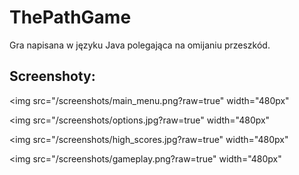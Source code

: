 # ThePathGame

Gra napisana w języku Java polegająca na omijaniu przeszkód.

Screenshoty:
---

<img src="/screenshots/main_menu.png?raw=true" width="480px"</img>

<img src="/screenshots/options.jpg?raw=true" width="480px"</img>

<img src="/screenshots/high_scores.jpg?raw=true" width="480px"</img>

<img src="/screenshots/gameplay.png?raw=true" width="480px"</img>